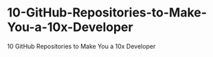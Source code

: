 # 10-GitHub-Repositories-to-Make-You-a-10x-Developer
10 GitHub Repositories to Make You a 10x Developer
